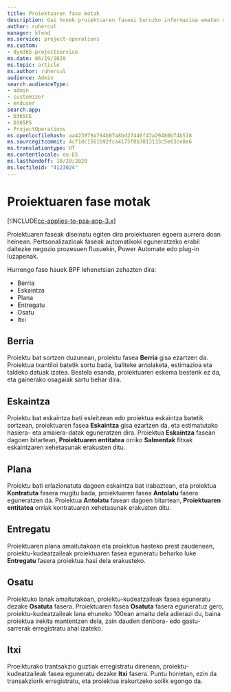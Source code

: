 ```yaml
---
title: Proiektuaren fase motak
description: Gai honek proiektuaren faseei buruzko informazioa ematen du.
author: ruhercul
manager: kfend
ms.service: project-operations
ms.custom:
- dyn365-projectservice
ms.date: 06/19/2020
ms.topic: article
ms.author: ruhercul
audience: Admin
search.audienceType:
- admin
- customizer
- enduser
search.app:
- D365CE
- D365PS
- ProjectOperations
ms.openlocfilehash: aa423979a794b07a8bd27440f47a29480b74b518
ms.sourcegitcommit: 4cf1dc1561b92fca4175f0b3813133c5e63ce8e6
ms.translationtype: HT
ms.contentlocale: eu-ES
ms.lasthandoff: 10/28/2020
ms.locfileid: "4123024"
---
```

# <a name="project-stage-types"></a>Proiektuaren fase motak 

[!INCLUDE[cc-applies-to-psa-app-3.x](../includes/cc-applies-to-psa-app-3x.md)]

Proiektuaren faseak diseinatu egiten dira proiektuaren egoera aurrera doan heinean. Pertsonalizazioak faseak automatikoki eguneratzeko erabil daitezke negozio prozesuen fluxuekin, Power Automate edo plug-in luzapenak.

Hurrengo fase hauek BPF lehenetsian zehazten dira:

- Berria
- Eskaintza
- Plana
- Entregatu
- Osatu
- Itxi 

## <a name="new"></a>Berria

Proiektu bat sortzen duzunean, proiektu fasea **Berria** gisa ezartzen da. Proiektua txantiloi batetik sortu bada, baliteke antolaketa, estimazioa eta taldeko datuak izatea. Bestela esanda, proiektuaren eskema besterik ez da, eta gainerako osagaiak sartu behar dira.

## <a name="quote"></a>Eskaintza

Proiektu bat eskaintza bati esleitzean edo proiektua eskaintza batetik sortzean, proiektuaren fasea **Eskaintza** gisa ezartzen da, eta estimatutako hasiera- eta amaiera-datak eguneratzen dira. Proiektua **Eskaintza** fasean dagoen bitartean, **Proiektuaren entitatea** orriko **Salmentak** fitxak eskaintzaren xehetasunak erakusten ditu.

## <a name="plan"></a>Plana

Proiektu bati erlazionatuta dagoen eskaintza bat irabaztean, eta proiektua **Kontratuta** fasera mugitu bada, proiektuaren fasea **Antolatu** fasera eguneratzen da. Proiektua **Antolatu** fasean dagoen bitartean, **Proiektuaren entitatea** orriak kontratuaren xehetasunak erakusten ditu.

## <a name="deliver"></a>Entregatu

Proiektuaren plana amaitutakoan eta proiektua hasteko prest zaudenean, proiektu-kudeatzaileak proiektuaren fasea eguneratu beharko luke **Entregatu** fasera proiektua hasi dela erakusteko.

## <a name="complete"></a>Osatu 

Proiektuko lanak amaitutakoan, proiektu-kudeatzaileak fasea eguneratu dezake **Osatuta** fasera. Proiektuaren fasea **Osatuta** fasera eguneratuz gero, proiektu-kudeatzaileak lana ehuneko 100ean amaitu dela adierazi du, baina proiektua irekita mantentzen dela, zain dauden denbora- edo gastu-sarrerak erregistratu ahal izateko.

## <a name="close"></a>Itxi

Proeikturako trantsakzio guztiak erregistratu direnean, proiektu-kudeatzaileak fasea eguneratu dezake **Itxi** fasera. Puntu horretan, ezin da transakziorik erregistratu, eta proiektua irakurtzeko soilik egongo da.
